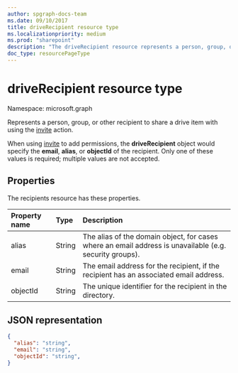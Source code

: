 ```yaml
---
author: spgraph-docs-team
ms.date: 09/10/2017
title: driveRecipient resource type
ms.localizationpriority: medium
ms.prod: "sharepoint"
description: "The driveRecipient resource represents a person, group, or other recipient to share with using the invite action."
doc_type: resourcePageType
---
```


# driveRecipient resource type

Namespace: microsoft.graph

Represents a person, group, or other recipient to share a drive item with using the [invite](../api/driveitem-invite.md) action.

When using [invite](../api/driveitem-invite.md) to add permissions, the **driveRecipient** object would specify the **email**, **alias**, or **objectId** of the recipient.
Only one of these values is required; multiple values are not accepted.

## Properties
The recipients resource has these properties.

| Property name | Type   | Description                                                                                             |
|:--------------|:-------|:--------------------------------------------------------------------------------------------------------|
| alias         | String | The alias of the domain object, for cases where an email address is unavailable (e.g. security groups). |
| email         | String | The email address for the recipient, if the recipient has an associated email address.                  |
| objectId      | String | The unique identifier for the recipient in the directory.                                               |

## JSON representation

<!-- {
  "blockType": "resource",
  "@odata.type": "microsoft.graph.driveRecipient",
  "optionalProperties": ["alias", "objectId", "email"] } -->
```json
{
  "alias": "string",
  "email": "string",
  "objectId": "string",
}
```

<!-- {
  "type": "#page.annotation",
  "description": "Recipients resource defines a single recipient for the sharing invitation and permissions collection.",
  "keywords": "sharing,share,permissions,action.invite,invite,email",
  "section": "documentation",
  "tocPath": "Resources/Recipients"
} -->

